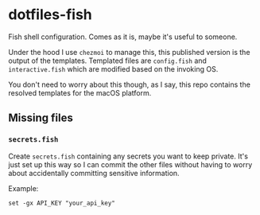 # dotfiles-fish

Fish shell configuration. Comes as it is, maybe it's useful to someone.

Under the hood I use `chezmoi` to manage this, this published version is the output of the templates. Templated files are `config.fish` and `interactive.fish` which are modified based on the invoking OS.

You don't need to worry about this though, as I say, this repo contains the resolved templates for the macOS platform.

## Missing files

### `secrets.fish`

Create `secrets.fish` containing any secrets you want to keep private. It's just set up this way so I can commit the other files without having to worry about accidentally committing sensitive information.

Example:

```fish
set -gx API_KEY "your_api_key"
```
